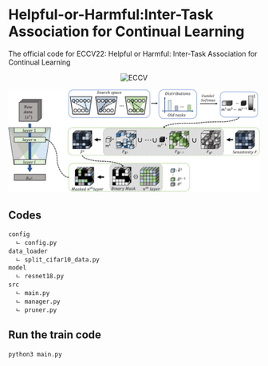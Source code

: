 # Helpful-or-Harmful:Inter-Task Association for Continual Learning

The official code for ECCV22: Helpful or Harmful: Inter-Task Association for Continual Learning

<div align="center">
  
![ECCV](https://img.shields.io/badge/ECCV-2022-blue)

![h2](images/H_2_ECCV_2022.png)

</div>

## Codes 

```bash
config
  ㄴ config.py
data_loader
  ㄴ split_cifar10_data.py
model
  ㄴ resnet18.py
src 
  ㄴ main.py
  ㄴ manager.py
  ㄴ pruner.py
```

## Run the train code 

```bash
python3 main.py
```
